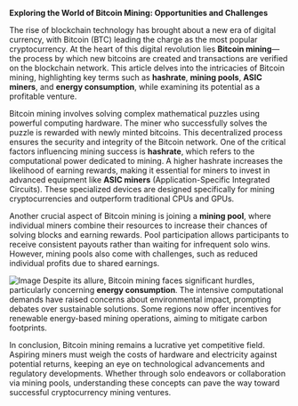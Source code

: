 **Exploring the World of Bitcoin Mining: Opportunities and Challenges**

The rise of blockchain technology has brought about a new era of digital currency, with Bitcoin (BTC) leading the charge as the most popular cryptocurrency. At the heart of this digital revolution lies **Bitcoin mining**—the process by which new bitcoins are created and transactions are verified on the blockchain network. This article delves into the intricacies of Bitcoin mining, highlighting key terms such as **hashrate**, **mining pools**, **ASIC miners**, and **energy consumption**, while examining its potential as a profitable venture.

Bitcoin mining involves solving complex mathematical puzzles using powerful computing hardware. The miner who successfully solves the puzzle is rewarded with newly minted bitcoins. This decentralized process ensures the security and integrity of the Bitcoin network. One of the critical factors influencing mining success is **hashrate**, which refers to the computational power dedicated to mining. A higher hashrate increases the likelihood of earning rewards, making it essential for miners to invest in advanced equipment like **ASIC miners** (Application-Specific Integrated Circuits). These specialized devices are designed specifically for mining cryptocurrencies and outperform traditional CPUs and GPUs.

Another crucial aspect of Bitcoin mining is joining a **mining pool**, where individual miners combine their resources to increase their chances of solving blocks and earning rewards. Pool participation allows participants to receive consistent payouts rather than waiting for infrequent solo wins. However, mining pools also come with challenges, such as reduced individual profits due to shared earnings.


![Image](https://github.com/user-attachments/assets/31692037-0104-4703-abd1-696b6a7dd41b)
Despite its allure, Bitcoin mining faces significant hurdles, particularly concerning **energy consumption**. The intensive computational demands have raised concerns about environmental impact, prompting debates over sustainable solutions. Some regions now offer incentives for renewable energy-based mining operations, aiming to mitigate carbon footprints.

In conclusion, Bitcoin mining remains a lucrative yet competitive field. Aspiring miners must weigh the costs of hardware and electricity against potential returns, keeping an eye on technological advancements and regulatory developments. Whether through solo endeavors or collaboration via mining pools, understanding these concepts can pave the way toward successful cryptocurrency mining ventures.